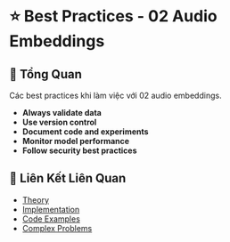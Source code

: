 # ⭐ Best Practices - 02 Audio Embeddings

## 🎯 Tổng Quan

Các best practices khi làm việc với 02 audio embeddings.

- **Always validate data**
- **Use version control**
- **Document code and experiments**
- **Monitor model performance**
- **Follow security best practices**

## 🔗 Liên Kết Liên Quan

- [Theory](./THEORY_02_audio_embeddings.md)
- [Implementation](./IMPLEMENTATION_02_audio_embeddings.md)
- [Code Examples](./CODE_EXAMPLES_02_audio_embeddings.md)
- [Complex Problems](./COMPLEX_PROBLEMS.md)
